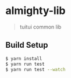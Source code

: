 # almighty-lib

> tuitui common lib

## Build Setup

``` bash
$ yarn install
$ yarn run test
$ yarn run test --watch
```
